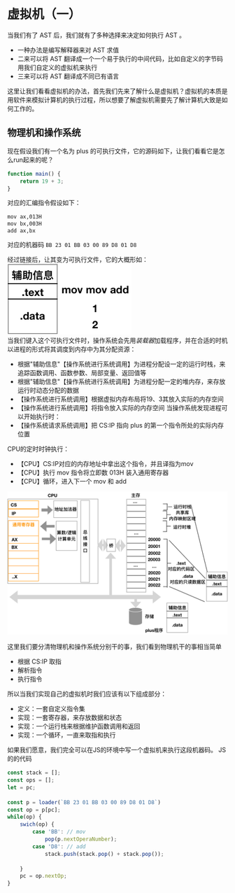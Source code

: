 # 虚拟机（一）
当我们有了 AST 后，我们就有了多种选择来决定如何执行 AST 。
- 一种办法是编写解释器来对 AST 求值
- 二来可以将 AST 翻译成一个一个易于执行的中间代码，比如自定义的字节码用我们自定义的虚拟机来执行
- 三来可以将 AST 翻译成不同已有语言

这里让我们看看虚拟机的办法，首先我们先来了解什么是虚拟机？虚拟机的本质是用软件来模拟计算机的执行过程，所以想要了解虚拟机需要先了解计算机大致是如何工作的。
## 物理机和操作系统
现在假设我们有一个名为 plus 的可执行文件，它的源码如下，让我们看看它是怎么run起来的呢？
```javascript
function main() {
    return 19 + 3;
}
```

对应的汇编指令假设如下：
```
mov ax,013H
mov bx,003H
add ax,bx
```
对应的机器码
`BB 23 01 BB 03 00 89 D8 01 D8`

经过链接后，让其变为可执行文件，它的大概形如：         
![img_2.png](./img_2.png)     
当我们键入这个可执行文件时，操作系统会先用*装载器*加载程序，并在合适的时机以进程的形式将其调度到内存中为其分配资源：

- 根据"辅助信息"【操作系统进行系统调用】为进程分配设一定的运行时栈，来追踪函数调用、函数参数、局部变量、返回值等
- 根据"辅助信息"【操作系统进行系统调用】为进程分配一定的堆内存，来存放运行时动态分配的数据
- 【操作系统进行系统调用】根据虚拟内存布局将19、3其放入实际的内存空间
- 【操作系统进行系统调用】将指令放入实际的内存空间
当操作系统发现进程可以开始执行时：    
- 【操作系统请求系统调用】把 CS:IP 指向 plus 的第一个指令所处的实际内存位置 

CPU的定时时钟执行：
- 【CPU】CS:IP对应的内存地址中拿出这个指令，并且译指为mov   
- 【CPU】执行 mov 指令将立即数 013H 装入通用寄存器    
- 【CPU】循环，进入下一个 mov 和 add


![img_6.png](./img_6.png)

这里我们要分清物理机和操作系统分别干的事，我们看到物理机干的事相当简单
- 根据 CS:IP 取指
- 解析指令
- 执行指令

所以当我们实现自己的虚拟机时我们应该有以下组成部分：
- 定义：一套自定义指令集
- 实现：一套寄存器，来存放数据和状态
- 实现：一个运行栈来根据维护函数调用和返回
- 实现：一个循环，一直来取指和执行


如果我们愿意，我们完全可以在JS的环境中写一个虚拟机来执行这段机器码。
JS的的代码
```typescript
const stack = [];
const ops = [];
let = pc;

const p = loader(`BB 23 01 BB 03 00 89 D8 01 D8`)
const op = p[pc];
while(op) {
    swich(op) {
        case 'BB': // mov 
            pop(p.nextOperaNumber);
        case 'D8': // add
            stack.push(stack.pop() + stack.pop());
            
    }
    pc = op.nextOp;
}
```


